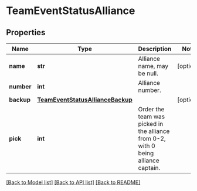 # TeamEventStatusAlliance

## Properties
Name | Type | Description | Notes
------------ | ------------- | ------------- | -------------
**name** | **str** | Alliance name, may be null. | [optional] 
**number** | **int** | Alliance number. | 
**backup** | [**TeamEventStatusAllianceBackup**](TeamEventStatusAllianceBackup.md) |  | [optional] 
**pick** | **int** | Order the team was picked in the alliance from 0-2, with 0 being alliance captain. | 

[[Back to Model list]](../README.md#documentation-for-models) [[Back to API list]](../README.md#documentation-for-api-endpoints) [[Back to README]](../README.md)


